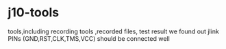 # j10-tools
tools,including recording tools ,recorded files, test result
we found out jlink  PINs (GND,RST,CLK,TMS,VCC) should be connected well

